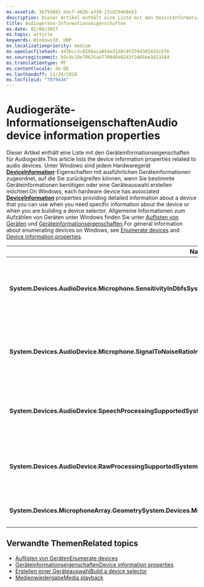 ```yaml
---
ms.assetid: 3b75d881-bdcf-402b-a330-23cd29d68e53
description: Dieser Artikel enthält eine Liste mit den DeviceInformation-Eigenschaften für Audiogeräte.
title: Audiogeräte-Informationseigenschaften
ms.date: 02/08/2017
ms.topic: article
keywords: Windows10, UWP
ms.localizationpriority: medium
ms.openlocfilehash: 443bcc3c0280aca85de31d8c9f3704302432cb76
ms.sourcegitcommit: b5c9c18e70625ab770946b8243f3465ee1013184
ms.translationtype: MT
ms.contentlocale: de-DE
ms.lasthandoff: 11/28/2018
ms.locfileid: "7979434"
---
```

# <a name="audio-device-information-properties"></a><span data-ttu-id="a080c-104">Audiogeräte-Informationseigenschaften</span><span class="sxs-lookup"><span data-stu-id="a080c-104">Audio device information properties</span></span>

<span data-ttu-id="a080c-105">Dieser Artikel enthält eine Liste mit den Geräteinformationseigenschaften für Audiogeräte.</span><span class="sxs-lookup"><span data-stu-id="a080c-105">This article lists the device information properties related to audio devices.</span></span> <span data-ttu-id="a080c-106">Unter Windows sind jedem Hardwaregerät [**DeviceInformation**](https://msdn.microsoft.com/library/windows/apps/BR225393)-Eigenschaften mit ausführlichen Geräteinformationen zugeordnet, auf die Sie zurückgreifen können, wenn Sie bestimmte Geräteinformationen benötigen oder eine Geräteauswahl erstellen möchten.</span><span class="sxs-lookup"><span data-stu-id="a080c-106">On Windows, each hardware device has associated [**DeviceInformation**](https://msdn.microsoft.com/library/windows/apps/BR225393) properties providing detailed information about a device that you can use when you need specific information about the device or when you are building a device selector.</span></span> <span data-ttu-id="a080c-107">Allgemeine Informationen zum Aufzählen von Geräten unter Windows finden Sie unter [Auflisten von Geräten](../devices-sensors/enumerate-devices.md) und [Geräteinformationseigenschaften](../devices-sensors/device-information-properties.md).</span><span class="sxs-lookup"><span data-stu-id="a080c-107">For general information about enumerating devices on Windows, see [Enumerate devices](../devices-sensors/enumerate-devices.md) and [Device information properties](../devices-sensors/device-information-properties.md).</span></span>


|<span data-ttu-id="a080c-108">Name</span><span class="sxs-lookup"><span data-stu-id="a080c-108">Name</span></span>|<span data-ttu-id="a080c-109">Typ</span><span class="sxs-lookup"><span data-stu-id="a080c-109">Type</span></span>|<span data-ttu-id="a080c-110">Beschreibung</span><span class="sxs-lookup"><span data-stu-id="a080c-110">Description</span></span>|
|------------------------------------------------------------|------------|------------------------------------------------------|
|**<span data-ttu-id="a080c-111">System.Devices.AudioDevice.Microphone.SensitivityInDbfs</span><span class="sxs-lookup"><span data-stu-id="a080c-111">System.Devices.AudioDevice.Microphone.SensitivityInDbfs</span></span>**|<span data-ttu-id="a080c-112">Double</span><span class="sxs-lookup"><span data-stu-id="a080c-112">Double</span></span>|<span data-ttu-id="a080c-113">Gibt die Empfindlichkeit des Mikrofons in Dezibel relativ zu Full-Scale-Einheiten (dBFS) an.</span><span class="sxs-lookup"><span data-stu-id="a080c-113">Specifies the microphone sensitivity in decibels relative to full scale (dBFS) units.</span></span>|
|**<span data-ttu-id="a080c-114">System.Devices.AudioDevice.Microphone.SignalToNoiseRatioInDb</span><span class="sxs-lookup"><span data-stu-id="a080c-114">System.Devices.AudioDevice.Microphone.SignalToNoiseRatioInDb</span></span>**|<span data-ttu-id="a080c-115">Double</span><span class="sxs-lookup"><span data-stu-id="a080c-115">Double</span></span>|<span data-ttu-id="a080c-116">Gibt für das Mikrofon das Signal-Rausch-Verhältnis (SNR) in Dezibeleinheiten (dB) an.</span><span class="sxs-lookup"><span data-stu-id="a080c-116">Specifies the microphone signal to noise ratio (SNR) measured in decibel (dB) units.</span></span>|
|**<span data-ttu-id="a080c-117">System.Devices.AudioDevice.SpeechProcessingSupported</span><span class="sxs-lookup"><span data-stu-id="a080c-117">System.Devices.AudioDevice.SpeechProcessingSupported</span></span>**|<span data-ttu-id="a080c-118">Boolean</span><span class="sxs-lookup"><span data-stu-id="a080c-118">Boolean</span></span>|<span data-ttu-id="a080c-119">Gibt an, ob das Audiogerät die Verarbeitung von Sprache unterstützt.</span><span class="sxs-lookup"><span data-stu-id="a080c-119">Indicates whether the audio device supports speech processing.</span></span>|
|**<span data-ttu-id="a080c-120">System.Devices.AudioDevice.RawProcessingSupported</span><span class="sxs-lookup"><span data-stu-id="a080c-120">System.Devices.AudioDevice.RawProcessingSupported</span></span>**|<span data-ttu-id="a080c-121">Boolean</span><span class="sxs-lookup"><span data-stu-id="a080c-121">Boolean</span></span>|<span data-ttu-id="a080c-122">Gibt an, ob das Audiogerät die Verarbeitung von Rohdaten unterstützt.</span><span class="sxs-lookup"><span data-stu-id="a080c-122">Indicates whether the audio device supports raw processing.</span></span>|
|**<span data-ttu-id="a080c-123">System.Devices.MicrophoneArray.Geometry</span><span class="sxs-lookup"><span data-stu-id="a080c-123">System.Devices.MicrophoneArray.Geometry</span></span>**|<span data-ttu-id="a080c-124">unsigned char[]</span><span class="sxs-lookup"><span data-stu-id="a080c-124">unsigned char[]</span></span>|<span data-ttu-id="a080c-125">Geometriedaten für ein Mikrofonarray.</span><span class="sxs-lookup"><span data-stu-id="a080c-125">Geometry data for a microphone array.</span></span>|

## <a name="related-topics"></a><span data-ttu-id="a080c-126">Verwandte Themen</span><span class="sxs-lookup"><span data-stu-id="a080c-126">Related topics</span></span>

* [<span data-ttu-id="a080c-127">Auflisten von Geräten</span><span class="sxs-lookup"><span data-stu-id="a080c-127">Enumerate devices</span></span>](../devices-sensors/enumerate-devices.md)
* [<span data-ttu-id="a080c-128">Geräteinformationseigenschaften</span><span class="sxs-lookup"><span data-stu-id="a080c-128">Device information properties</span></span>](../devices-sensors/device-information-properties.md)
* [<span data-ttu-id="a080c-129">Erstellen einer Geräteauswahl</span><span class="sxs-lookup"><span data-stu-id="a080c-129">Build a device selector</span></span>](../devices-sensors/build-a-device-selector.md)
* [<span data-ttu-id="a080c-130">Medienwiedergabe</span><span class="sxs-lookup"><span data-stu-id="a080c-130">Media playback</span></span>](media-playback.md)




